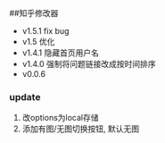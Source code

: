 ##知乎修改器
+ v1.5.1 fix bug
+ v1.5 优化
+ v1.4.1 隐藏首页用户名
+ v1.4.0 强制将问题链接改成按时间排序
+ v0.0.6

### update
1. 改options为local存储
2. 添加有图/无图切换按钮, 默认无图
